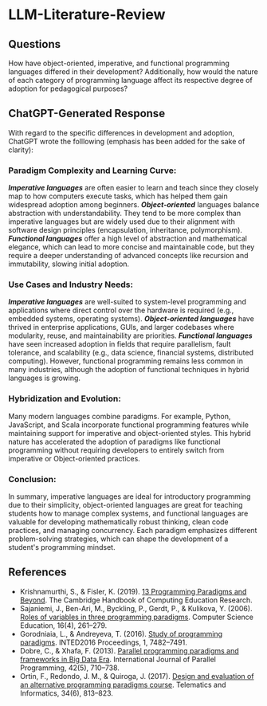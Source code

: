 # LLM-Literature-Review

## Questions

How have object-oriented, imperative, and functional programming languages differed in their development? Additionally, how would the nature of each category of programming language affect its respective degree of adoption for pedagogical purposes?


## ChatGPT-Generated Response

With regard to the specific differences in development and adoption, ChatGPT wrote the folllowing (emphasis has been added for the sake of clarity):

### Paradigm Complexity and Learning Curve:

***Imperative languages*** are often easier to learn and teach since they closely map to how computers execute tasks, which has helped them gain widespread adoption among beginners.
***Object-oriented*** languages balance abstraction with understandability. They tend to be more complex than imperative languages but are widely used due to their alignment with software design principles (encapsulation, inheritance, polymorphism).
***Functional languages*** offer a high level of abstraction and mathematical elegance, which can lead to more concise and maintainable code, but they require a deeper understanding of advanced concepts like recursion and immutability, slowing initial adoption.

### Use Cases and Industry Needs:

***Imperative languages*** are well-suited to system-level programming and applications where direct control over the hardware is required (e.g., embedded systems, operating systems).
***Object-oriented languages*** have thrived in enterprise applications, GUIs, and larger codebases where modularity, reuse, and maintainability are priorities.
***Functional languages*** have seen increased adoption in fields that require parallelism, fault tolerance, and scalability (e.g., data science, financial systems, distributed computing). However, functional programming remains less common in many industries, although the adoption of functional techniques in hybrid languages is growing.

### Hybridization and Evolution:

Many modern languages combine paradigms. For example, Python, JavaScript, and Scala incorporate functional programming features while maintaining support for imperative and object-oriented styles.
This hybrid nature has accelerated the adoption of paradigms like functional programming without requiring developers to entirely switch from imperative or Object-oriented practices.

### Conclusion:

In summary, imperative languages are ideal for introductory programming due to their simplicity, object-oriented languages are great for teaching students how to manage complex systems, and functional languages are valuable for developing mathematically robust thinking, clean code practices, and managing concurrency. Each paradigm emphasizes different problem-solving strategies, which can shape the development of a student's programming mindset.


## References

- Krishnamurthi, S., & Fisler, K. (2019). [13 Programming Paradigms and Beyond](https://books.google.com/books?id=vmAwEAAAQBAJ&lpg=PA377&ots=1msDHU7ZcC&dq=programming%20paradigms&lr&pg=PA377#v=onepage&q=programming%20paradigms&f=false). The Cambridge Handbook of Computing Education Research.
- Sajaniemi, J., Ben-Ari, M., Byckling, P., Gerdt, P., & Kulikova, Y. (2006). [Roles of variables in three programming paradigms](https://doi.org/10.1080/08993400600874584). Computer Science Education, 16(4), 261–279.
- Gorodniaia, L., & Andreyeva, T. (2016). [Study of programming paradigms](https://doi.org/10.21125/inted.2016.0768). INTED2016 Proceedings, 1, 7482–7491.
- Dobre, C., & Xhafa, F. (2013). [Parallel programming paradigms and frameworks in Big Data Era](https://doi.org/10.1007/s10766-013-0272-7). International Journal of Parallel Programming, 42(5), 710–738.
- Ortin, F., Redondo, J. M., & Quiroga, J. (2017). [Design and evaluation of an alternative programming paradigms course](https://doi.org/10.1016/j.tele.2016.09.014). Telematics and Informatics, 34(6), 813–823. 


